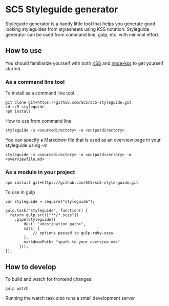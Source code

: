 # SC5 Styleguide generator

Styleguide generator is a handy little tool that helps you generate good looking
styleguides from stylesheets using KSS notation. Styleguide generator can be
used from command line, gulp, etc. with minimal effort.

## How to use

You should familiarize yourself with both [KSS](https://github.com/kneath/kss)
and [node-kss](https://github.com/kss-node/kss-node) to get yourself started.

### As a command line tool

To install as a command line tool

    git clone git+https://github.com/SC5/sc5-styleguide.git
    cd sc5-styleguide
    npm install

How to use from command line

    styleguide -s <sourcedirectory> -o <outputdirectory>

You can specify a Markdown file that is used as an overview page in your
styleguide using -m

    styleguide -s <sourcedirectory> -o <outputdirectory> -m <overviewfile.md>

### As a module in your project

    npm install git+https://github.com/SC5/sc5-style-guide.git

To use in gulp

    var styleguide = require("styleguide");
    
    gulp.task("styleguide", function() {
      return gulp.src(["**/*.scss"])
        .pipe(styleguide({
            dest: "<destination path>",
            sass: {
                // options passed to gulp-ruby-sass
            },
            markdownPath: "<path to your overview.md>"
          }));
    });

## How to develop

To build and watch for frontend changes:

    gulp watch

Running the watch task also runs a small development server
